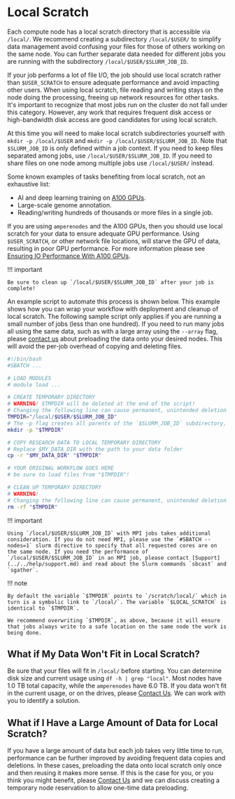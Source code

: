 # Local Scratch

Each compute node has a local scratch directory that is accessible via `/local/`. We recommend creating a subdirectory `/local/$USER/` to simplify data management avoid confusing your files for those of others working on the same node. You can further separate data needed for different jobs you are running with the subdirectory `/local/$USER/$SLURM_JOB_ID`.

If your job performs a lot of file I/O, the job should use local scratch rather than `$USER_SCRATCH` to ensure adequate performance and avoid impacting other users. When using local scratch, file reading and writing stays on the node doing the processing, freeing up network resources for other tasks. It's important to recognize that most jobs run on the cluster do not fall under this category. However, any work that requires frequent disk access or high-bandwidth disk access are good candidates for using local scratch.

At this time you will need to make local scratch subdirectories yourself with `mkdir -p /local/$USER` and `mkdir -p /local/$USER/$SLURM_JOB_ID`. Note that `$SLURM_JOB_ID` is only defined within a job context. If you need to keep files separated among jobs, use `/local/$USER/$SLURM_JOB_ID`. If you need to share files on one node among multiple jobs use `/local/$USER/` instead.

Some known examples of tasks benefiting from local scratch, not an exhaustive list:

- AI and deep learning training on [A100 GPUs](../../cheaha/slurm/gpu.md).
- Large-scale genome annotation.
- Reading/writing hundreds of thousands or more files in a single job.

If you are using `amperenodes` and the A100 GPUs, then you should use local scratch for your data to ensure adequate GPU performance. Using `$USER_SCRATCH`, or other network file locations, will starve the GPU of data, resulting in poor GPU performance. For more information please see [Ensuring IO Performance With A100 GPUs](../../cheaha/slurm/gpu.md#ensuring-io-performance-with-a100-gpus).

<!-- markdownlint-disable MD046 -->
!!! important

    Be sure to clean up `/local/$USER/$SLURM_JOB_ID` after your job is complete!
<!-- markdownlint-enable MD046 -->

An example script to automate this process is shown below. This example shows how you can wrap your workflow with deployment and cleanup of local scratch. The following sample script only applies if you are running a small number of jobs (less than one hundred). If you need to run many jobs all using the same data, such as with a large array using the `--array` flag, please [contact us](../../help/support.md) about preloading the data onto your desired nodes. This will avoid the per-job overhead of copying and deleting files.

```bash
#!/bin/bash
#SBATCH ...

# LOAD MODULES
# module load ...

# CREATE TEMPORARY DIRECTORY
# WARNING! $TMPDIR will be deleted at the end of the script!
# Changing the following line can cause permanent, unintended deletion of important data.
TMPDIR="/local/$USER/$SLURM_JOB_ID"
# The -p flag creates all parents of the `$SLURM_JOB_ID` subdirectory, i.e. `/local/$USER/`, if they don't already exist.
mkdir -p "$TMPDIR"

# COPY RESEARCH DATA TO LOCAL TEMPORARY DIRECTORY
# Replace $MY_DATA_DIR with the path to your data folder
cp -r "$MY_DATA_DIR" "$TMPDIR"

# YOUR ORIGINAL WORKFLOW GOES HERE
# be sure to load files from "$TMPDIR"!

# CLEAN UP TEMPORARY DIRECTORY
# WARNING!
# Changing the following line can cause permanent, unintended deletion of important data.
rm -rf "$TMPDIR"
```

<!-- markdownlint-disable MD046 -->
!!! important

    Using `/local/$USER/$SLURM_JOB_ID` with MPI jobs takes additional consideration. If you do not need MPI, please use the `#SBATCH --nodes=1` slurm directive to specify that all requested cores are on the same node. If you need the performance of `/local/$USER/$SLURM_JOB_ID` in an MPI job, please contact [Support](../../help/support.md) and read about the Slurm commands `sbcast` and `sgather`.
<!-- markdownlint-enable MD046 -->

<!-- markdownlint-disable MD046 -->
!!! note

    By default the variable `$TMPDIR` points to `/scratch/local/` which in turn is a symbolic link to `/local/`. The variable `$LOCAL_SCRATCH` is identical to `$TMPDIR`.

    We recommend overwriting `$TMPDIR`, as above, because it will ensure that jobs always write to a safe location on the same node the work is being done.
<!-- markdownlint-enable MD046 -->

## What if My Data Won't Fit in Local Scratch?

Be sure that your files will fit in `/local/` before starting. You can determine disk size and current usage using `df -h | grep "local"`. Most nodes have 1.0 TB total capacity, while the `amperenodes` have 6.0 TB. If you data won't fit in the current usage, or on the drives, please [Contact Us](../../help/support.md). We can work with you to identify a solution.

## What if I Have a Large Amount of Data for Local Scratch?

If you have a large amount of data but each job takes very little time to run, performance can be further improved by avoiding frequent data copies and deletions. In these cases, preloading the data onto local scratch only once and then reusing it makes more sense. If this is the case for you, or you think you might benefit, please [Contact Us](../../help/support.md) and we can discuss creating a temporary node reservation to allow one-time data preloading.
